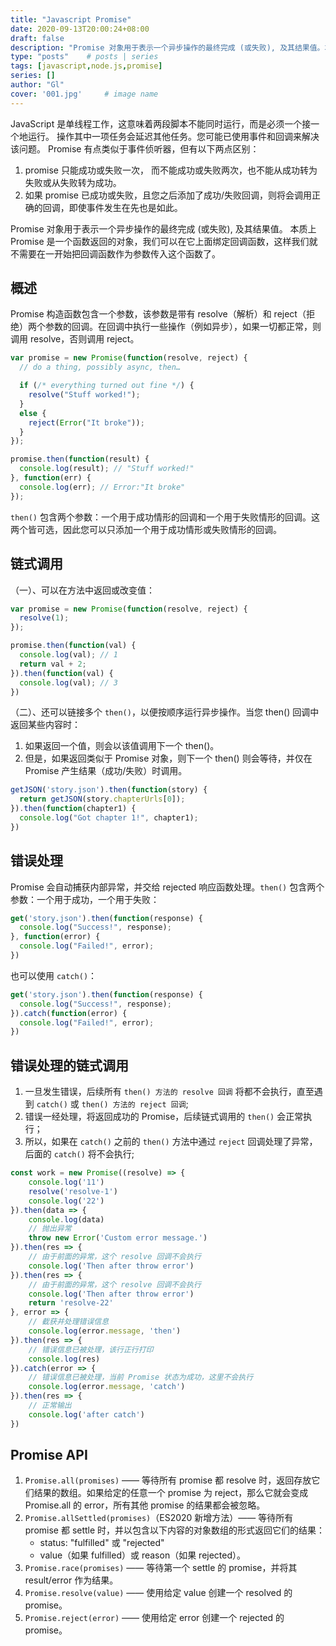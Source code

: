 ```yaml
---
title: "Javascript Promise"
date: 2020-09-13T20:00:24+08:00
draft: false
description: "Promise 对象用于表示一个异步操作的最终完成 (或失败), 及其结果值。本质上 Promise 是一个函数返回的对象，我们可以在它上面绑定回调函数，这样我们就不需要在一开始把回调函数作为参数传入这个函数了。"
type: "posts"    # posts | series
tags: [javascript,node.js,promise]
series: []
author: "Gl"
cover: '001.jpg'     # image name
---
```


JavaScript 是单线程工作，这意味着两段脚本不能同时运行，而是必须一个接一个地运行。
操作其中一项任务会延迟其他任务。您可能已使用事件和回调来解决该问题。
Promise 有点类似于事件侦听器，但有以下两点区别：

1. promise 只能成功或失败一次， 而不能成功或失败两次，也不能从成功转为失败或从失败转为成功。
1. 如果 promise 已成功或失败，且您之后添加了成功/失败回调，则将会调用正确的回调，即使事件发生在先也是如此。

Promise 对象用于表示一个异步操作的最终完成 (或失败), 及其结果值。
本质上 Promise 是一个函数返回的对象，我们可以在它上面绑定回调函数，这样我们就不需要在一开始把回调函数作为参数传入这个函数了。

## 概述

Promise 构造函数包含一个参数，该参数是带有 resolve（解析）和 reject（拒绝）两个参数的回调。在回调中执行一些操作（例如异步），如果一切都正常，则调用 resolve，否则调用 reject。

```js
var promise = new Promise(function(resolve, reject) {
  // do a thing, possibly async, then…

  if (/* everything turned out fine */) {
    resolve("Stuff worked!");
  }
  else {
    reject(Error("It broke"));
  }
});

promise.then(function(result) {
  console.log(result); // "Stuff worked!"
}, function(err) {
  console.log(err); // Error:"It broke"
});
```

`then()` 包含两个参数：一个用于成功情形的回调和一个用于失败情形的回调。这两个皆可选，因此您可以只添加一个用于成功情形或失败情形的回调。

## 链式调用

（一）、可以在方法中返回或改变值：

```js
var promise = new Promise(function(resolve, reject) {
  resolve(1);
});

promise.then(function(val) {
  console.log(val); // 1
  return val + 2;
}).then(function(val) {
  console.log(val); // 3
})
```

（二）、还可以链接多个 `then()`，以便按顺序运行异步操作。当您 then() 回调中返回某些内容时：

1. 如果返回一个值，则会以该值调用下一个 then()。
1. 但是，如果返回类似于 Promise 对象，则下一个 then() 则会等待，并仅在 Promise 产生结果（成功/失败）时调用。

```js
getJSON('story.json').then(function(story) {
  return getJSON(story.chapterUrls[0]);
}).then(function(chapter1) {
  console.log("Got chapter 1!", chapter1);
})
```

## 错误处理

Promise 会自动捕获内部异常，并交给 rejected 响应函数处理。`then()` 包含两个参数：一个用于成功，一个用于失败：

```js
get('story.json').then(function(response) {
  console.log("Success!", response);
}, function(error) {
  console.log("Failed!", error);
})
```

也可以使用 `catch()`：

```js
get('story.json').then(function(response) {
  console.log("Success!", response);
}).catch(function(error) {
  console.log("Failed!", error);
})
```

## 错误处理的链式调用

1. 一旦发生错误，后续所有 `then() 方法的 resolve 回调` 将都不会执行，直至遇到 `catch()` 或 `then() 方法的 reject 回调`;
1. 错误一经处理，将返回成功的 Promise，后续链式调用的 `then()` 会正常执行；
1. 所以，如果在 `catch()` 之前的 `then()` 方法中通过 `reject` 回调处理了异常，后面的 `catch()` 将不会执行;

```js
const work = new Promise((resolve) => {
    console.log('11')
    resolve('resolve-1')
    console.log('22')
}).then(data => {
    console.log(data)
    // 抛出异常
    throw new Error('Custom error message.')
}).then(res => {
    // 由于前面的异常，这个 resolve 回调不会执行
    console.log('Then after throw error')
}).then(res => {
    // 由于前面的异常，这个 resolve 回调不会执行
    console.log('Then after throw error')
    return 'resolve-22'
}, error => {
    // 截获并处理错误信息
    console.log(error.message, 'then')
}).then(res => {
    // 错误信息已被处理，该行正行打印
    console.log(res)
}).catch(error => {
    // 错误信息已被处理，当前 Promise 状态为成功，这里不会执行
    console.log(error.message, 'catch')
}).then(res => {
    // 正常输出
    console.log('after catch')
})
```

## Promise API

1. `Promise.all(promises)` —— 等待所有 promise 都 resolve 时，返回存放它们结果的数组。如果给定的任意一个 promise 为 reject，那么它就会变成 Promise.all 的 error，所有其他 promise 的结果都会被忽略。
1. `Promise.allSettled(promises)`（ES2020 新增方法）—— 等待所有 promise 都 settle 时，并以包含以下内容的对象数组的形式返回它们的结果：
    - status: "fulfilled" 或 "rejected"
    - value（如果 fulfilled）或 reason（如果 rejected）。
1. `Promise.race(promises)` —— 等待第一个 settle 的 promise，并将其 result/error 作为结果。
1. `Promise.resolve(value)` —— 使用给定 value 创建一个 resolved 的 promise。
1. `Promise.reject(error)` —— 使用给定 error 创建一个 rejected 的 promise。